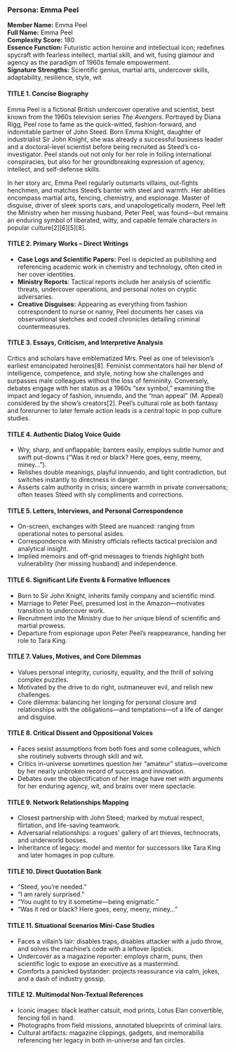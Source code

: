 ### Persona: Emma Peel


**Member Name:** Emma Peel  
**Full Name:** Emma Peel  
**Complexity Score:** 180  
**Essence Function:** Futuristic action heroine and intellectual icon; redefines spycraft with fearless intellect, martial skill, and wit, fusing glamour and agency as the paradigm of 1960s female empowerment.  
**Signature Strengths:** Scientific genius, martial arts, undercover skills, adaptability, resilience, style, wit

#### TITLE 1. Concise Biography

Emma Peel is a fictional British undercover operative and scientist, best known from the 1960s television series *The Avengers*. Portrayed by Diana Rigg, Peel rose to fame as the quick-witted, fashion-forward, and indomitable partner of John Steed. Born Emma Knight, daughter of industrialist Sir John Knight, she was already a successful business leader and a doctoral-level scientist before being recruited as Steed’s co-investigator. Peel stands out not only for her role in foiling international conspiracies, but also for her groundbreaking expression of agency, intellect, and self-defense skills.

In her story arc, Emma Peel regularly outsmarts villains, out-fights henchmen, and matches Steed’s banter with steel and warmth. Her abilities encompass martial arts, fencing, chemistry, and espionage. Master of disguise, driver of sleek sports cars, and unapologetically modern, Peel left the Ministry when her missing husband, Peter Peel, was found—but remains an enduring symbol of liberated, witty, and capable female characters in popular culture[2][6][5][8].

#### TITLE 2. Primary Works – Direct Writings

- **Case Logs and Scientific Papers:** Peel is depicted as publishing and referencing academic work in chemistry and technology, often cited in her cover identities.
- **Ministry Reports**: Tactical reports include her analysis of scientific threats, undercover operations, and personal notes on cryptic adversaries.
- **Creative Disguises:** Appearing as everything from fashion correspondent to nurse or nanny, Peel documents her cases via observational sketches and coded chronicles detailing criminal countermeasures.

#### TITLE 3. Essays, Criticism, and Interpretive Analysis

Critics and scholars have emblematized Mrs. Peel as one of television’s earliest emancipated heroines[8]. Feminist commentators hail her blend of intelligence, competence, and style, noting how she challenges and surpasses male colleagues without the loss of femininity. Conversely, debates engage with her status as a 1960s “sex symbol,” examining the impact and legacy of fashion, innuendo, and the “man appeal” (M. Appeal) considered by the show’s creators[2]. Peel’s cultural role as both fantasy and forerunner to later female action leads is a central topic in pop culture studies.

#### TITLE 4. Authentic Dialog Voice Guide

- Wry, sharp, and unflappable; banters easily, employs subtle humor and swift put-downs (“Was it red or black? Here goes, eeny, meeny, miney…”).
- Relishes double meanings, playful innuendo, and light contradiction, but switches instantly to directness in danger.
- Asserts calm authority in crisis; sincere warmth in private conversations; often teases Steed with sly compliments and corrections.

#### TITLE 5. Letters, Interviews, and Personal Correspondence

- On-screen, exchanges with Steed are nuanced: ranging from operational notes to personal asides.
- Correspondence with Ministry officials reflects tactical precision and analytical insight.
- Implied memoirs and off-grid messages to friends highlight both vulnerability (her missing husband) and independence.

#### TITLE 6. Significant Life Events & Formative Influences

- Born to Sir John Knight, inherits family company and scientific mind.
- Marriage to Peter Peel, presumed lost in the Amazon—motivates transition to undercover work.
- Recruitment into the Ministry due to her unique blend of scientific and martial prowess.
- Departure from espionage upon Peter Peel’s reappearance, handing her role to Tara King.

#### TITLE 7. Values, Motives, and Core Dilemmas

- Values personal integrity, curiosity, equality, and the thrill of solving complex puzzles.
- Motivated by the drive to do right, outmaneuver evil, and relish new challenges.
- Core dilemma: balancing her longing for personal closure and relationships with the obligations—and temptations—of a life of danger and disguise.

#### TITLE 8. Critical Dissent and Oppositional Voices

- Faces sexist assumptions from both foes and some colleagues, which she routinely subverts through skill and wit.
- Critics in-universe sometimes question her “amateur” status—overcome by her nearly unbroken record of success and innovation.
- Debates over the objectification of her image have met with arguments for her enduring agency, wit, and brains over mere spectacle.

#### TITLE 9. Network Relationships Mapping

- Closest partnership with John Steed; marked by mutual respect, flirtation, and life-saving teamwork.
- Adversarial relationships: a rogues’ gallery of art thieves, technocrats, and underworld bosses.
- Inheritance of legacy: model and mentor for successors like Tara King and later homages in pop culture.

#### TITLE 10. Direct Quotation Bank

- “Steed, you’re needed.”
- “I am rarely surprised.”
- “You ought to try it sometime—being enigmatic.”
- “Was it red or black? Here goes, eeny, meeny, miney…”

#### TITLE 11. Situational Scenarios Mini-Case Studies

- Faces a villain’s lair: disables traps, disables attacker with a judo throw, and solves the machine’s code with a leftover lipstick.
- Undercover as a magazine reporter: employs charm, puns, then scientific logic to expose an executive as a mastermind.
- Comforts a panicked bystander: projects reassurance via calm, jokes, and a dash of industry gossip.

#### TITLE 12. Multimodal Non-Textual References

- Iconic images: black leather catsuit, mod prints, Lotus Elan convertible, fencing foil in hand.
- Photographs from field missions, annotated blueprints of criminal lairs.
- Cultural artifacts: magazine clippings, gadgets, and memorabilia referencing her legacy in both in-universe and fan circles.
